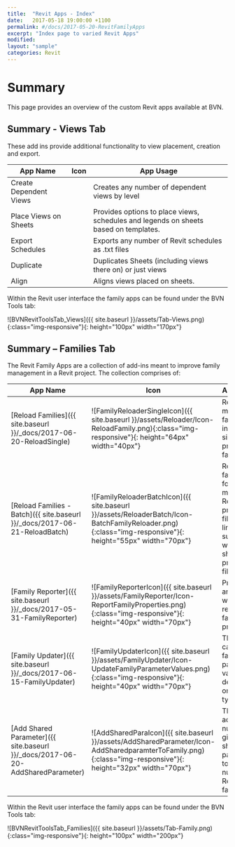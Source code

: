 ```yaml
---
title:  "Revit Apps - Index"
date:   2017-05-18 19:00:00 +1100
permalink: #/docs/2017-05-20-RevitFamilyApps
excerpt: "Index page to varied Revit Apps"
modified:
layout: "sample"
categories: Revit
---
```


# Summary

This page provides an overview of the custom Revit apps available at BVN.

## Summary - Views Tab

These add ins provide additional functionality to view placement, creation and export.

| App Name | Icon | App Usage |
| --- | --- | --- |
| Create Dependent Views | | Creates any number of dependent views by level |
| Place Views on Sheets | | Provides options to place views, schedules and legends on sheets based on templates. |
| Export Schedules | | Exports any number of Revit schedules as .txt files |
| Duplicate | | Duplicates Sheets (including views there on) or just views |
| Align | | Aligns views placed on sheets. |

Within the Revit user interface the family apps can be found under the BVN Tools tab:

![BVNRevitToolsTab_Views]({{ site.baseurl }}/assets/Tab-Views.png){:class="img-responsive"}{: height="100px" width="170px"}

## Summary – Families Tab

The Revit Family Apps are a collection of add-ins meant to improve family management in a Revit project. The collection comprises of:

| App Name | Icon | App Usage |
| --- | --- | --- |
| [Reload Families]({{ site.baseurl }}/_docs/2017-06-20-ReloadSingle) | ![FamilyReloaderSingleIcon]({{ site.baseurl }}/assets/Reloader/Icon-ReloadFamily.png){:class="img-responsive"}{: height="64px" width="40px"} | Reload multiple families into a single project / family file. |
| [Reload Families - Batch]({{ site.baseurl }}/_docs/2017-06-21-ReloadBatch) | ![FamilyReloaderBatchIcon]({{ site.baseurl }}/assets/ReloaderBatch/Icon-BatchFamilyReloader.png){:class="img-responsive"}{: height="55px" width="70px"} | Reload all families found in multiple Revit project files (only limited support for work shared project files)|
| [Family Reporter]({{ site.baseurl }}/_docs/2017-05-31-FamilyReporter) | ![FamilyReporterIcon]({{ site.baseurl }}/assets/FamilyReporter/Icon-ReportFamilyProperties.png){:class="img-responsive"}{: height="40px" width="70px"} | Provides an easy way to report on family properties |
| [Family Updater]({{ site.baseurl }}/_docs/2017-06-15-FamilyUpdater)| ![FamilyUpdaterIcon]({{ site.baseurl }}/assets/FamilyUpdater/Icon-UpdateFamilyParameterValues.png){:class="img-responsive"}{: height="40px" width="70px"} | This app can update family parameter values depending on family type. |
| [Add Shared Parameter]({{ site.baseurl }}/_docs/2017-06-20-AddSharedParameter) | ![AddSharedParaIcon]({{ site.baseurl }}/assets/AddSharedParameter/Icon-AddSharedparamterToFamily.png){:class="img-responsive"}{: height="32px" width="70px"} | This app adds any number of given shared parameters to any number of Revit families |

Within the Revit user interface the family apps can be found under the BVN Tools tab:

![BVNRevitToolsTab_Families]({{ site.baseurl }}/assets/Tab-Family.png){:class="img-responsive"}{: height="100px" width="200px"}